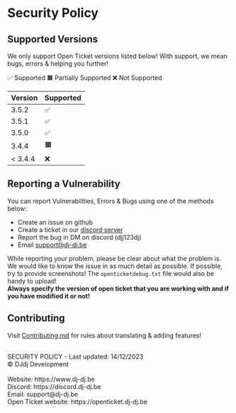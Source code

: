 # Security Policy

## Supported Versions

We only support Open Ticket versions listed below! With support, we mean bugs, errors & helping you further!

✅ Supported
🟧 Partially Supported
❌ Not Supported

| Version   | Supported         |
|-----------|-------------------|
| 3.5.2     | ✅                |
| 3.5.1     | ✅                |
| 3.5.0     | ✅                |
| 3.4.4     | 🟧                |
| < 3.4.4   | ❌                |

## Reporting a Vulnerability

You can report Vulnerabilities, Errors & Bugs using one of the methods below:
- Create an issue on github
- Create a ticket in our [discord server](https://discord.dj-dj.be)
- Report the bug in DM on discord (djj123dj)
- Email [support@dj-dj.be](mailto:support@dj-dj.be)

While reporting your problem, please be clear about what the problem is.
We would like to know the issue in as much detail as possible.
If possible, try to provide screenshots!
The `openticketdebug.txt` file would also be handy to upload!<br>
**Always specify the version of open ticket that you are working with and if you have modified it or not!**

## Contributing
Visit [Contributing.md](/.github/CONTRIBUTING.md) for rules about translating & adding features!

<br>
SECURITY POLICY - Last updated: 14/12/2023<br>
© DJdj Development<br><br>
Website: https://www.dj-dj.be <br>
Discord: https://discord.dj-dj.be <br>
Email: support@dj-dj.be <br>
Open Ticket website: https://openticket.dj-dj.be
